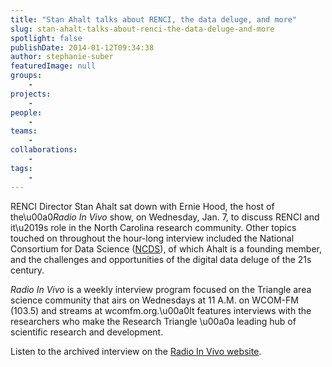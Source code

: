 ```yaml
---
title: "Stan Ahalt talks about RENCI, the data deluge, and more"
slug: stan-ahalt-talks-about-renci-the-data-deluge-and-more
spotlight: false
publishDate: 2014-01-12T09:34:38
author: stephanie-suber
featuredImage: null
groups:
    - 
projects:
    - 
people:
    - 
teams: 
    - 
collaborations:
    - 
tags:
    - 
---
```

<p>RENCI Director Stan Ahalt sat down with Ernie Hood, the host of the\u00a0<i>Radio In Vivo </i>show, on Wednesday, Jan. 7, to discuss RENCI and it\u2019s role in the North Carolina research community. Other topics touched on throughout the hour-long interview included the National Consortium for Data Science (<a href="http://data2discovery.org">NCDS</a>), of which Ahalt is a founding member, and the challenges and opportunities of the digital data deluge of the 21s century.</p>
<p><i>Radio In Vivo</i> is a weekly interview program focused on the Triangle area science community that airs on Wednesdays at 11 A.M. on WCOM-FM (103.5) and streams at wcomfm.org.\u00a0It features interviews with the researchers who make the Research Triangle \u00a0a leading hub of scientific research and development.</p>
<p>Listen to the archived interview on the <a href="http://radioinvivo.org">Radio In Vivo website</a>.</p>
<!-- AddThis Advanced Settings generic via filter on the_content --><!-- AddThis Share Buttons generic via filter on the_content -->
